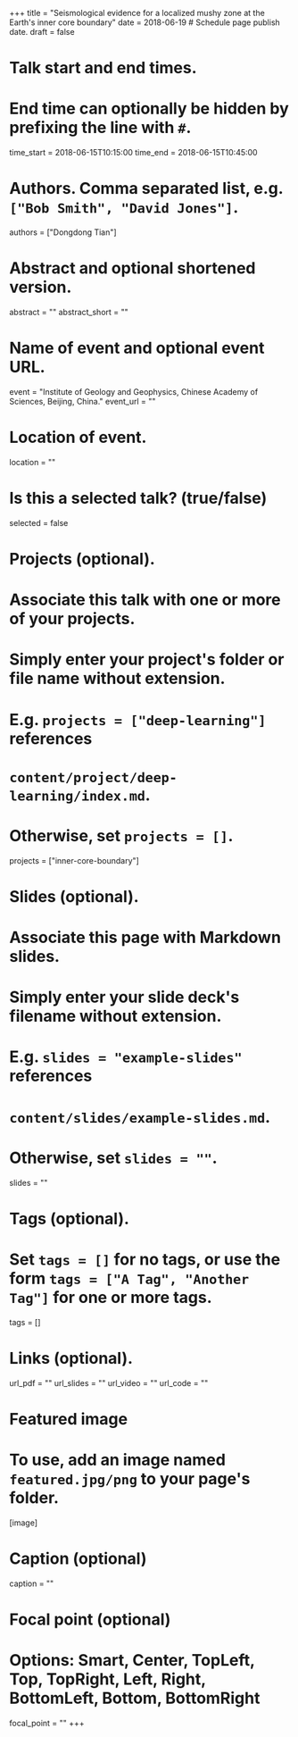 +++
title = "Seismological evidence for a localized mushy zone at the Earth's inner core boundary"
date = 2018-06-19 # Schedule page publish date.
draft = false

# Talk start and end times.
#   End time can optionally be hidden by prefixing the line with `#`.
time_start = 2018-06-15T10:15:00
time_end = 2018-06-15T10:45:00

# Authors. Comma separated list, e.g. `["Bob Smith", "David Jones"]`.
authors = ["Dongdong Tian"]

# Abstract and optional shortened version.
abstract = ""
abstract_short = ""

# Name of event and optional event URL.
event = "Institute of Geology and Geophysics, Chinese Academy of Sciences, Beijing, China."
event_url = ""

# Location of event.
location = ""

# Is this a selected talk? (true/false)
selected = false

# Projects (optional).
#   Associate this talk with one or more of your projects.
#   Simply enter your project's folder or file name without extension.
#   E.g. `projects = ["deep-learning"]` references
#   `content/project/deep-learning/index.md`.
#   Otherwise, set `projects = []`.
projects = ["inner-core-boundary"]

# Slides (optional).
#   Associate this page with Markdown slides.
#   Simply enter your slide deck's filename without extension.
#   E.g. `slides = "example-slides"` references
#   `content/slides/example-slides.md`.
#   Otherwise, set `slides = ""`.
slides = ""

# Tags (optional).
#   Set `tags = []` for no tags, or use the form `tags = ["A Tag", "Another Tag"]` for one or more tags.
tags = []

# Links (optional).
url_pdf = ""
url_slides = ""
url_video = ""
url_code = ""

# Featured image
# To use, add an image named `featured.jpg/png` to your page's folder.
[image]
  # Caption (optional)
  caption = ""

  # Focal point (optional)
  # Options: Smart, Center, TopLeft, Top, TopRight, Left, Right, BottomLeft, Bottom, BottomRight
  focal_point = ""
+++
